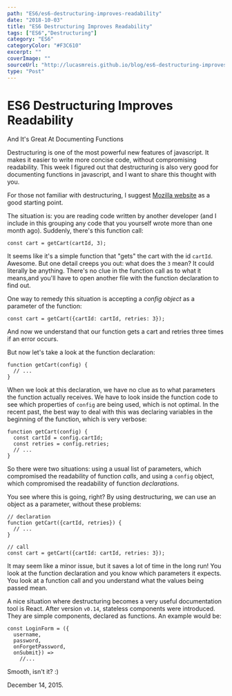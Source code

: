 ```yaml
---
path: "ES6/es6-destructuring-improves-readability"
date: "2018-10-03"
title: "ES6 Destructuring Improves Readability"
tags: ["ES6","Destructuring"]
category: "ES6"
categoryColor: "#F3C610"
excerpt: ""
coverImage: ""
sourceUrl: "http://lucasmreis.github.io/blog/es6-destructuring-improves-readability/"
type: "Post"
---
```


ES6 Destructuring Improves Readability
======================================

And It's Great At Documenting Functions

Destructuring is one of the most powerful new features of javascript. It makes it easier to write more concise code, without compromising readability. This week I figured out that destructuring is also very good for documenting functions in javascript, and I want to share this thought with you.

For those not familiar with destructuring, I suggest [Mozilla website](https://developer.mozilla.org/en-US/docs/Web/JavaScript/Reference/Operators/Destructuring_assignment) as a good starting point.

The situation is: you are reading code written by another developer (and I include in this grouping any code that you yourself wrote more than one month ago). Suddenly, there's this function call:

```
const cart = getCart(cartId, 3);
```

It seems like it's a simple function that "gets" the cart with the id `cartId`. Awesome. But one detail creeps you out: what does the `3` mean? It could literally be anything. There's no clue in the function call as to what it means,and you'll have to open another file with the function declaration to find out.

One way to remedy this situation is accepting a _config object_ as a parameter of the function:

```
const cart = getCart({cartId: cartId, retries: 3});
```

And now we understand that our function gets a cart and retries three times if an error occurs.

But now let's take a look at the function declaration:

```
function getCart(config) {
  // ...
}
```

When we look at this declaration, we have no clue as to what parameters the function actually receives. We have to look inside the function code to see which properties of `config` are being used, which is not optimal. In the recent past, the best way to deal with this was declaring variables in the beginning of the function, which is very verbose:

```
function getCart(config) {
  const cartId = config.cartId;
  const retries = config.retries;
  // ...
}
```

So there were two situations: using a usual list of parameters, which compromised the readability of function _calls_, and using a `config` object, which compromised the readability of function _declarations_.

You see where this is going, right? By using destructuring, we can use an object as a parameter, without these problems:

```
// declaration
function getCart({cartId, retries}) {
  // ...
}

// call
const cart = getCart({cartId: cartId, retries: 3});
```

It may seem like a minor issue, but it saves a lot of time in the long run! You look at the function declaration and you know which parameters it expects. You look at a function call and you understand what the values being passed mean.

A nice situation where destructuring becomes a very useful documentation tool is React. After version `v0.14`, stateless components were introduced. They are simple components, declared as functions. An example would be:

```
const LoginForm = ({
  username,
  password,
  onForgetPassword,
  onSubmit}) =>
    //...
```

Smooth, isn't it? :)

December 14, 2015.
